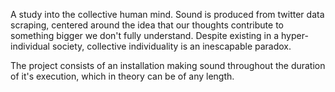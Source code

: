 A study into the collective human mind. Sound is produced from twitter data scraping, centered around the idea that our thoughts contribute to something bigger we don't fully understand. Despite existing in a hyper-individual society, collective individuality is an inescapable paradox.


The project consists of an installation making sound throughout the duration of it's execution, which in theory can be of any length.
